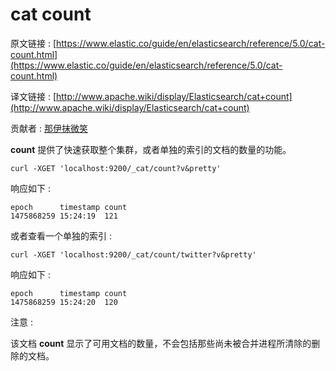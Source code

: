 # cat count

原文链接 : [https://www.elastic.co/guide/en/elasticsearch/reference/5.0/cat-count.html](https://www.elastic.co/guide/en/elasticsearch/reference/5.0/cat-count.html)

译文链接 : [http://www.apache.wiki/display/Elasticsearch/cat+count](http://www.apache.wiki/display/Elasticsearch/cat+count)

贡献者 : [那伊抹微笑](/display/~wangyangting)

**count** 提供了快速获取整个集群，或者单独的索引的文档的数量的功能。

```
curl -XGET 'localhost:9200/_cat/count?v&pretty'
```

响应如下 : 

```
epoch      timestamp count
1475868259 15:24:19  121
```

或者查看一个单独的索引 : 

```
curl -XGET 'localhost:9200/_cat/count/twitter?v&pretty'
```

响应如下 : 

```
epoch      timestamp count
1475868259 15:24:20  120
```

注意 :

该文档 **count** 显示了可用文档的数量，不会包括那些尚未被合并进程所清除的删除的文档。